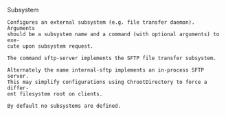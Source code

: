Subsystem

    Configures an external subsystem (e.g. file transfer daemon).  Arguments
    should be a subsystem name and a command (with optional arguments) to exe‐
    cute upon subsystem request.

    The command sftp-server implements the SFTP file transfer subsystem.

    Alternately the name internal-sftp implements an in-process SFTP server.
    This may simplify configurations using ChrootDirectory to force a differ‐
    ent filesystem root on clients.

    By default no subsystems are defined.

